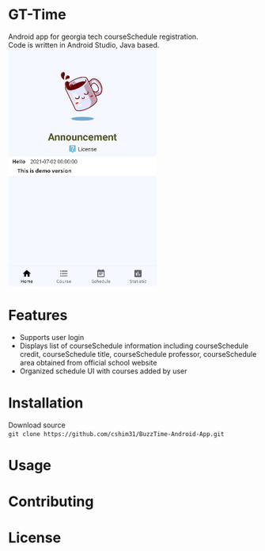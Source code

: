 # GT-Time
Android app for georgia tech courseSchedule registration.\
Code is written in Android Studio, Java based.\
![App Img](img/thumbnail.png)

# Features
* Supports user login 
* Displays list of courseSchedule information including courseSchedule credit, courseSchedule title, courseSchedule professor, courseSchedule area obtained from official school website
* Organized schedule UI with courses added by user 

# Installation
Download source\
`git clone https://github.com/cshim31/BuzzTime-Android-App.git `

# Usage

# Contributing

# License
